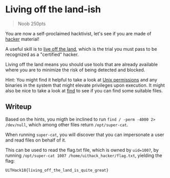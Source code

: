 # Living off the land-ish

> Noob 250pts

You are now a self-proclaimed hacktivist, let's see if you are made of [hacker](https://en.wikipedia.org/wiki/Hacker) material!

A useful skill is to [live off the land](https://www.symantec.com/connect/blogs/attackers-are-increasingly-living-land), which is the trial you must pass to be recognized as a "certified" hacker.

Living off the land means you should use tools that are already available where you are to minimize the risk of being detected and blocked.

Hint: You might find it helpful to take a look at [Unix permissions](https://en.wikipedia.org/wiki/File_system_permissions#Changing_permission_behavior_with_setuid,_setgid,_and_sticky_bits) and any binaries in the system that might elevate privileges upon execution. It might also be nice to take a look at [find](https://linux.die.net/man/1/find) to see if you can find some suitable files.

## Writeup

Based on the hints, you migth be inclined to run `find / -perm -4000 2> /dev/null`, which among other files return `/opt/super-cat`.

When running `super-cat`, you will discover that you can impersonate a user and read files on behalf of it.

This can be used to read the flag.txt file, which is owned by `uid=1007`, by running `/opt/super-cat 1007 /home/uithack_hacker/flag.txt`, yielding the flag:

```
UiTHack18{living_off_the_land_is_quite_great}
```
